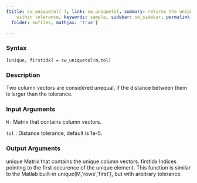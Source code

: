 ```yaml
---
{title: sw_uniquetol( ), link: sw_uniquetol, summary: returns the unique column vectors
    within tolerance, keywords: sample, sidebar: sw_sidebar, permalink: sw_uniquetol.html,
  folder: swfiles, mathjax: 'true'}

---
```


### Syntax

`[unique, firstidx] = sw_uniquetol(m,tol)`

### Description

Two column vectors are considered unequal, if the distance between them
is larger than the tolerance.
 

### Input Arguments

`M`
: Matrix that contains column vectors.

`tol`
: Distance tolerance, default is 1e-5.

### Output Arguments

unique    Matrix that contains the unique column vectors.
firstIdx  Indices pointing to the first occurence of the unique element.
This function is similar to the Matlab built-in unique(M,'rows','first'),
but with arbitrary tolerance.

